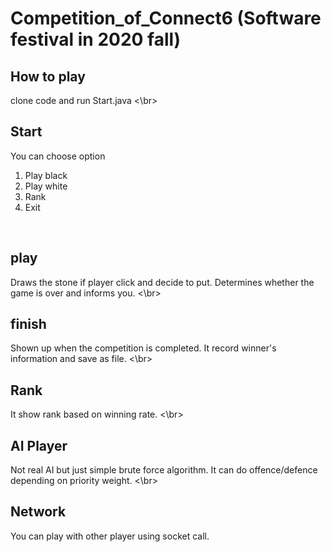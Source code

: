 # Competition_of_Connect6 (Software festival in 2020 fall)

## How to play 
clone code and run Start.java
<\br>

## Start
You can choose option 
1. Play black
2. Play white
3. Rank
4. Exit
</br>

## play 
Draws the stone if player click and decide to put. 
Determines whether the game is over and informs you.
<\br>

## finish
Shown up when the competition is completed. 
It record winner's information and save as file.
<\br>

## Rank
It show rank based on winning rate.
<\br>

## AI Player
Not real AI but just simple brute force algorithm. 
It can do offence/defence depending on priority weight.
<\br>

## Network 
You can play with other player using socket call. 
